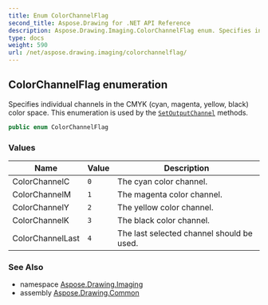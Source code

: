 ```yaml
---
title: Enum ColorChannelFlag
second_title: Aspose.Drawing for .NET API Reference
description: Aspose.Drawing.Imaging.ColorChannelFlag enum. Specifies individual channels in the CMYK cyan magenta yellow black color space. This enumeration is used by the SetOutputChannel methods
type: docs
weight: 590
url: /net/aspose.drawing.imaging/colorchannelflag/
---
```

## ColorChannelFlag enumeration

Specifies individual channels in the CMYK (cyan, magenta, yellow, black) color space. This enumeration is used by the [`SetOutputChannel`](../imageattributes/setoutputchannel/) methods.

```csharp
public enum ColorChannelFlag
```

### Values

| Name | Value | Description |
| --- | --- | --- |
| ColorChannelC | `0` | The cyan color channel. |
| ColorChannelM | `1` | The magenta color channel. |
| ColorChannelY | `2` | The yellow color channel. |
| ColorChannelK | `3` | The black color channel. |
| ColorChannelLast | `4` | The last selected channel should be used. |

### See Also

* namespace [Aspose.Drawing.Imaging](../../aspose.drawing.imaging/)
* assembly [Aspose.Drawing.Common](../../)


